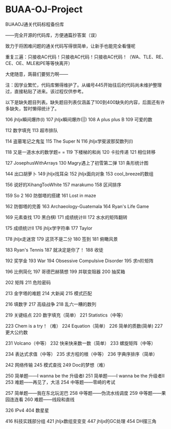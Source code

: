# BUAA-OJ-Project
BUAAOJ通关代码标程备份库

——完全开源的代码库，方便通篇抄答案（误）

致力于将困难问题的通关代码写得很简单，让新手也能完全看懂呢

重复三遍：只接收AC代码！只接收AC代码！只接收AC代码！（WA、TLE、RE、CE、OE、MLE和PE等等快离开）

大佬随意，蒟蒻们要努力啊——

注：因学业繁忙，代码库懒得维护了。从编号445开始往后的代码尚未维护整理过，直接粘贴了进来。该过程仅供参考。

以下是缺失题目列表。缺失题目列表仅涵盖了100到400缺失的内容，后面还有许多缺失，暂时懒得统计了。

106 jhljx瞬间爆炸(I) 107 jhljx瞬间爆炸(||) 108 A plus plus B 109 可爱的数

112 数字填充 113 超市排队

114 盗墓笔记之鬼玺 115 The Super N 116 jhljx学斐波那契数列(I)

118 又是一道水水的数学题= = 119 下楼梯的和尚 120 卡拉传递 121 相位转移

127 JosephusWithArrays 130 Magry遇上了初雪第二弹 131 条形统计图

144 出口胡萝卜 149	jhljx找耳朵 152 jhljx面向对象 153 cool_breeze的数组

156 说好的XihangTooWhite 157 marakumo 158 区间排序

159 So 2 160 防御塔的搭建 161 Lost in maze

162 防御塔的完善 163 Archaeology-Guatemala 164 Ryan's Life Game

169 元素查找 170 黑白棋I 171 成绩统计III 172 水水的矩阵翻转

175 成绩统计II 176 jhljx学字符串 177 Taylor

178 jhljx走迷宫 179 这货不是二分 180 签到 181 俯瞰风景

183 Ryan's Tennis 187 就决定是你了！ 188 收徒

192 奖学金 193 War 194 Obsessive Compulsive Disorder 195 求n阶矩阵

196 比例简化 197 哥德巴赫猜想 199 并联变阻器 200 抽奖箱

202 矩阵 211 危险密码

213 金字塔的难题 214 大新闻 215 模式匹配

216 填数字 217 高级战争 218 乱六一糟的数列

219 关键结点 220 数字填充（简单） 221 Statistics（中等）

223 Chem is a try！（难） 224 Equation（简单） 226 简单的质数(简单) 227 更大公约数	

231 Volcano（中等） 232 快来快来数一数（简单） 233 螺旋矩阵（中等）

234 表达式求值（中等） 235 求方程的根（中等） 236 字典序排序（简单）	

242 网络传输 245 模式查找 249 Doc的梦想（难）

250 简单题——I wanna be the 升级者Ⅰ 251 简单题——I wanna be the 升级者Ⅱ 253 难题——再见了，大活 254 中等题——零崎的考试

257 简单题——我在东北玩泥巴 258 中等题——伪流水线调度 259 中等题——果园连连看 260 难题——线段和直线

326 IPv4 404 数星星

416 科技实践部分组 421 jhljx数组变变变 447 jhljx的GC处理 454 DH摆三角



